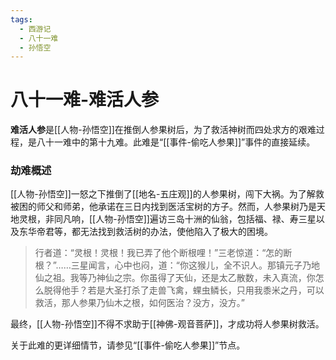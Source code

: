 ```yaml
---
tags:
  - 西游记
  - 八十一难
  - 孙悟空
---
```

# 八十一难-难活人参

**难活人参**是[[人物-孙悟空]]在推倒人参果树后，为了救活神树而四处求方的艰难过程，是八十一难中的第十九难。此难是“[[事件-偷吃人参果]]”事件的直接延续。

### **劫难概述**
[[人物-孙悟空]]一怒之下推倒了[[地名-五庄观]]的人参果树，闯下大祸。为了解救被困的师父和师弟，他承诺在三日内找到医活宝树的方子。然而，人参果树乃是天地灵根，非同凡响，[[人物-孙悟空]]遍访三岛十洲的仙翁，包括福、禄、寿三星以及东华帝君等，都无法找到救活树的办法，使他陷入了极大的困境。
> 行者道：“灵根！灵根！我已弄了他个断根哩！”三老惊道：“怎的断根？”……三星闻言，心中也闷，道：“你这猴儿，全不识人。那镇元子乃地仙之祖。我等乃神仙之宗。你虽得了天仙，还是太乙散数，未入真流，你怎么脱得他手？若是大圣打杀了走兽飞禽，蜾虫鳞长，只用我黍米之丹，可以救活，那人参果乃仙木之根，如何医治？没方，没方。”

最终，[[人物-孙悟空]]不得不求助于[[神佛-观音菩萨]]，才成功将人参果树救活。

关于此难的更详细情节，请参见“[[事件-偷吃人参果]]”节点。
